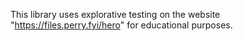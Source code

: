 This library uses explorative testing on the website "https://files.perry.fyi/hero" for educational purposes.
